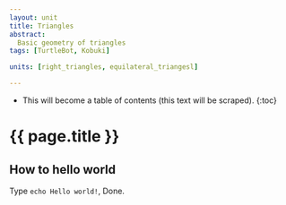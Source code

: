 ```yaml
---
layout: unit
title: Triangles
abstract:
  Basic geometry of triangles
tags: [TurtleBot, Kobuki]

units: [right_triangles, equilateral_triangesl]

---
```




* This will become a table of contents (this text will be scraped).
{:toc}

# {{ page.title }}

## How to hello world

Type `echo Hello world!`, Done.